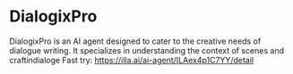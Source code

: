 # DialogixPro
DialogixPro is an AI agent designed to cater to the creative needs of dialogue writing. It specializes in understanding the context of scenes and craftindialoge
Fast try: https://illa.ai/ai-agent/ILAex4p1C7YY/detail
